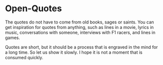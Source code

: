 # Open-Quotes
The quotes do not have to come from old books, sages or saints. You can get inspiration for quotes from anything, such
as lines in a movie, lyrics in music, conversations with someone, interviews with F1 racers, and lines in games.</p>
Quotes are short, but it should be a process that is engraved in the mind for a long time. So let us show it slowly. I
hope it is not a moment that is consumed quickly.
